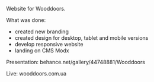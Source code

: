 Website for Wooddoors.

What was done:
- created new branding
- created design for desktop, tablet and mobile versions
- develop responsive website
- landing on CMS Modx

Presentation: behance.net/gallery/44748881/Wooddoors

Live: wooddoors.com.ua
